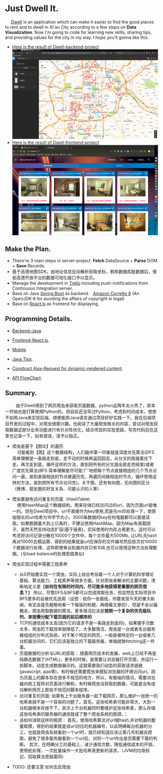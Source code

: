 # Just Dwell It.  
&nbsp;&nbsp;&nbsp;&nbsp; [Dwell](https://maplab.amap.com/share/mapv/6e87616c893ffa79aa1a8c431f552c55) is an application which can make it easier to find the good places to rent and to dwell in Xi'an City according to a few steps on <b>Data Visualization</b>. Now I'm going to code for learning new skills, sharing tips, and providing values for the city in my way. I hope you'll gonna like this.  

+ [Here is the result of Dwell-backend-project](https://maplab.amap.com/share/mapv/6e87616c893ffa79aa1a8c431f552c55)
![](resource/AMAP-SDK.png)
+ [Here is the result of Dwell-frontend-project](https://github.com/toureek/dwell-reactjs)
![](resource/api-show-result.png)

## Make the Plan.   
+ There're 3 main steps in server-project. <b>Fetch</b> DataSource + <b>Parse</b>  DOM + <b>Save</b> Records.  
+ 基于高德地图SDK，由地址信息反向解析获取坐标，剔除数据库脏数据后，借助高德开放平台的数据可视化接口予以显示。  
+ Manage the development in [Trello](https://trello.com)  including push-notifications from Continuous Integration server.
+ Base on Java [Spring Boot](https://spring.io/projects/spring-boot) as backend. &nbsp; [Amazon Corretto 8](https://aws.amazon.com/blogs/opensource/amazon-corretto-no-cost-distribution-openjdk-long-term-support/)  (An OpenJDK-8 for avoiding the affairs of copyright in legal)  
+ Base on [React.js](https://reactjs.org/) as frontend for displaying.  


## Programming Details.  
+ [Backend-Java](Backend.md). 

+ [Frontend-React.js](https://github.com/toureek/dwell-reactjs). 

+ [Mobile](https://github.com/toureek/dwell-ios).  

+ [Java Tips](Tips.md).

+ [Construct Ajax-Request for dynamic-rendered content](Ajax.md).  

+ [API FlowChart](API.md).  




## Summary.
&nbsp;&nbsp;&nbsp;&nbsp;&nbsp;&nbsp;&nbsp;&nbsp; 由于Dwell用到了网页爬虫来获取页面数据，python这两年太火热了，原本一开始也是打算使用Python的，但目前还没写过Python，考虑到时间成本，想想不如用Java来实现后端，顺便能把Java语言通过项目好好实践一下。我在后端项目开发的过程中，对爬虫很感兴趣，也阅读了大量爬虫相关的内容，尝试对爬虫获取数据这部分业务功能进行有针对性优化，结合项目的实现思路，写完代码后在这里也记录一下，如有错误，请予以指正。

+ 爬虫是基于【图论】的遍历  
&nbsp;&nbsp;&nbsp;&nbsp;可能看到【图】这个数据结构，人们脑中第一印象就是深度优先算法(DFS 简单理解是一条路走到底，走不动的时候再返回回去，从分叉的路接着往下走，再次走到底，循环这样的方法，直到把所有的分叉路全部走完结束)或者广度优先算法(BFS 简单理解是尽可能‘广’地把每个节点直接相连的几个节点访问一遍，直到直接相连的节点被遍历完，再遍历间接相连的节点，循环使用这样的方法，直到把所有节点访问完)。关于图，还有有向图，无向图的区分（微博、朋友圈的好友关系、可能认识的人等）<p>
+ 爬虫要避免访问重复的页面（HashTable)  
&nbsp;&nbsp;&nbsp;&nbsp;使用HashMap这个数据结构，用来存储已经访问过的url，因为页面url是唯一的。但在Dwell项目中，url不直接作为key使用,而是先md5处理一下，使原始很长的url哈希为16字节大小，3000条数据的key任何电脑都可以直接读取。如果数据量大到上亿条时，不建议使用HashMap，因为Map有装载因子，虽然天然支持动态扩容(基于链表)，实际使用时内存占用更大。这时可以考虑将访问记录分散在10000个文件中，每个文件最大500Mb, 让URL先hash再对10000去模运算，得到的结果就是url应保存的文件编号然后依次对10000个数据进行处理，这样即使单台机器内存只有1GB,也可以使用这种方法处理数据。(与load-balance的处理思路类似)<p>
+ 爬虫实现过程中需要工程素养  
    -  从0开始要实现一个爬虫，实际上综合考验着一个人对于计算机科学理论基础、算法能力、工程素养等很多方面。针对爬虫来解决的主要问题，清晰地定义是【<b>如何在有限的时间内，尽可能多地获得更重要的网页信息？</b>】 所以，尽管DFS与BFS都可以完成爬取任务，但显然在实际项目中BFS更多的会被优先选用（设想：给你一张报纸，你要发现今天的重大新闻，肯定会是先粗略地看一下每版的标题，再细看文章的），但是不全以偏概全，爬虫爬取数据的算法，更多情况应该是<b>按照一个复杂的优先级队列，来按需分配下载页面的前后顺序的</b>
    -  TCP的通信成本太高(因为它的请求不是一条路走到底的)，如果握手次数太多，爬虫的下载效率就降低了。大多数情况，爬虫是一台或者多台服务器组成的分布式系统，对于某个特定的网页，一般是被特定的一台或者几台机器访问的，它们应该是独立的下载服务器，单独就做fetching这一件事。
    -  页面数据的分析与URL的获取： 随着网页技术的发展，web上已经不再是纯静态数据了(HTML)，更多的时候，是需要让浏览器打开页面，并运行一些脚本，动态生成数据展示的。这就需要我们动态的获取请求链接(javascript, ajax等)，有时候还需要爬虫来模拟浏览器的环境访问url。因为页面上的脚本存在很多不规范的地方，所以，有极端的情况，需要浏览器内核工程师对页面进行解析。有时候爬虫没获取到数据，可能是没有成功解析网页上那些不规范的脚本程序。
    -  访问重复的页面: 如果有上千台服务器一起下载网页，那么维护一张统一的哈希表就不是一个容易的问题了。首先，这张哈希表可能非常大，大到一台机器根本存放不下，其次上千台机器同时要维护这张哈希表，那么存储这张哈希表的服务器的通信就成了整个爬虫系统的瓶颈。：
    -  该如何消除这样的瓶颈： 首先，使用哈希算法对url做hash,并对机器的数量取模，得到的结果就是该url对应的机器编号，以此明确每台机器的分工，也就是爬虫系统看到一个url时，就已经知道应该让第几号机器去爬取，避免了很多服务器看到一个url后，对同一个url作出是否需要下载的判断。 其次，在明确分工的基础上，减少通信次数，降低通信成本的开销，使用批处理，一次批量操作一大批哈希表更新的请求。（JVM的垃圾标记、回收算法思路雷同）  

+ TODO: 还要注意 如何去反爬虫

